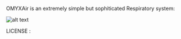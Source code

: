 OMYXAir is an extremely simple but sophiticated Respiratory system:


![alt text](https://github.com/smile5/MOMYX/blob/master/Test_system.jpeg?raw=true)

LICENSE :
